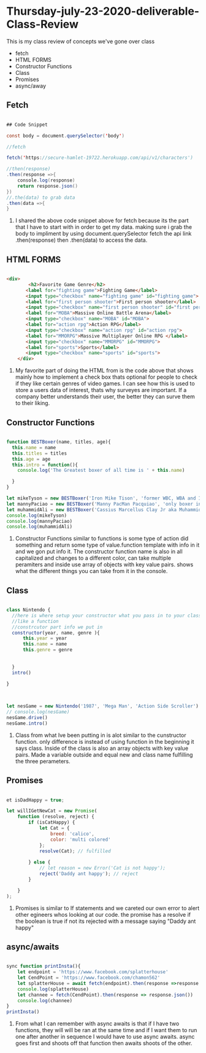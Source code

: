 # Thursday-july-23-2020-deliverable-Class-Review
This is my class review of  concepts we've gone over class

- fetch
- HTML FORMS
- Constructor Functions
- Class
- Promises
- async/away

## Fetch

``` java script

## Code Snippet

const body = document.querySelector('body')

//fetch 

fetch('https://secure-hamlet-19722.herokuapp.com/api/v1/characters')

//then(response)
.then(response =>{
    console.log(response)
    return response.json()
})
//.the(data) to grab data 
.then(data =>{
}

```
1. I shared the above code snippet above for fetch because its the part that I have to start with in order to get my data. making sure i grab the body to impliment by using document.querySelector fetch the api link .then(response) then .then(data) to access the data. 


## HTML FORMS

``` Html

<div>
        <h2>Favorite Game Genre</h2>
       <label for="fighting game">Fighting Game</label>
       <input type="checkbox" name="fighting game" id="fighting game">
       <label for="first person shooter">First person shooter</label>
       <input type="checkbox" name="first person shooter" id="first person shooter">
       <label for="MOBA">Massive Online Battle Arena</label>
       <input type="checkbox" name="MOBA" id="MOBA">
       <label for="action rpg">Action RPG</label>
       <input type="checkbox" name="action rpg" id="action rpg">
       <label for="MMORPG">Massive Multiplayer Online RPG </label>
       <input type="checkbox" name="MMORPG" id="MMORPG">
       <label for="sports">Sports</label>
       <input type="checkbox" name="sports" id="sports">
    </div>


```
1. My favorite part of doing the HTML from is the code above that shows mainly how to implement a check box thats optional for people to check if they like certain genres of video games. I can see how this is used to store a users data of interest, thats why surveyes are important. If a company better understands their user, the better they can surve them to their liking.

## Constructor Functions

``` javascript

function BESTBoxer(name, titles, age){
  this.name = name 
  this.titles = titles 
  this.age = age
  this.intro = function(){
    console.log('The Greatest boxer of all time is ' + this.name)

  }
}

let mikeTyson = new BESTBoxer('Iron Mike Tison', 'former WBC, WBA and IBF world heavyweight champion ',  ' 54' )
let mannyPaciao = new BESTBoxer('Manny PacMan Pacquiao', 'only boxer in history to win 12 major world titles in eight different weight divisions', '40')
let muhammidAli = new BESTBoxer('Cassius Marcellus Clay Jr aka Muhammid Ali', 'Olympic gold medalist and the first fighter to capture the heavyweight title three times', '74')
console.log(mikeTyson)
console.log(mannyPaciao)
console.log(muhammidAli)

```

1. Constructor Functions similar to functions is some type of action did something and return some type of value.function template with info in it and we gon put info it. The constructor function name is also in all capitalized and changes to a different color, can take multiple peramiters and inside use array of objects with key value pairs. shows what the different things you can take from it in the console.


## Class

```javascript

class Nintendo {
  //here is where setup your constructor what you pass in to your class
  //like a function
  //constrcutor part info we put in
  constructor(year, name, genre ){
      this.year = year
      this.name = name
      this.genre = genre
  
  
  }
  intro()
 
}
  


let nesGame = new Nintendo('1987', 'Mega Man', 'Action Side Scroller')
// console.log(nesGame)
nesGame.drive()
nesGame.intro()

```

1. Class from what Ive been putting in is alot similar to the cunstructor function. only difference is instead of using function in the beginning it says class. Inside of the class is also an array objects with key value pairs. Made a variable outside and equal new and class name fulfilling the three perameters.


## Promises

```javascript

et isDadHappy = true;

let willIGetNewCat = new Promise(
    function (resolve, reject) {
        if (isCatHappy) {
            let Cat = {
                breed: 'calico',
                color: 'multi colored'
            };
            resolve(Cat); // fulfilled
            
        } else {
            // let reason = new Error('Cat is not happy');
            reject('Daddy ant happy'); // reject
        }

    }
);


```
1. Promises is similar to If statements and we careted our own error to alert other egineers whos looking at our code. the promise has a resolve if the boolean is true if not its rejected with a message saying "Daddy ant happy"


## async/awaits

```javascript

sync function printInsta(){
    let endpoint = 'https://www.facebook.com/splatterhouse'
    let CendPoint = 'https://www.facebook.com/chamon562'
    let splatterHouse = await fetch(endpoint).then(response =>response.json())
    console.log(splatterHouse)
    let channee = fetch(CendPoint).then(response => response.json())
    console.log(channee)
}
printInsta()

```

1. From what I can remember with async awaits is that if I have two functions, they will will be ran at the same time and if I want them to run one after another in sequence I would have to use async awaits. async goes first and shoots off that function then awaits shoots of the other.